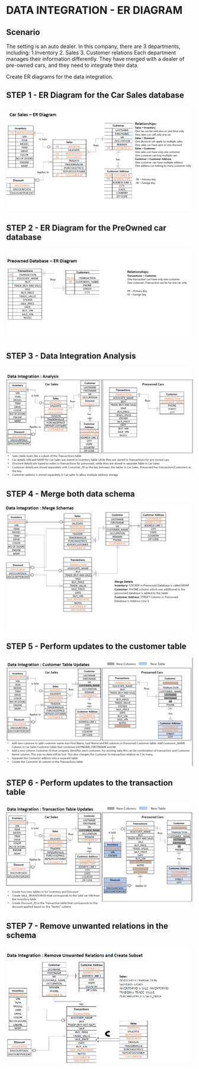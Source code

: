 # DATA INTEGRATION - ER DIAGRAM

## Scenario

The setting is an auto dealer. In this company, there are 3 departments, including:
  1.Inventory
  2. Sales
  3. Customer relations
Each department manages their information differently. They have merged with a dealer of pre-owned cars, and they need to integrate their data.

Create ER diagrams for the data integration.
 
## STEP 1 - ER Diagram for the Car Sales database
![pic1](https://github.com/bsathyamur/DataIntegration_CarSalesDB/blob/master/resources/CarSalesERDiagram.png)
 
## STEP 2 - ER Diagram for the PreOwned car database
![pic2](https://github.com/bsathyamur/DataIntegration_CarSalesDB/blob/master/resources/PreOwnedERDiagram.png)
  
## STEP 3 - Data Integration Analysis
![pic3](https://github.com/bsathyamur/DataIntegration_CarSalesDB/blob/master/resources/DataIntegrationAnalysis.png)
 
## STEP 4 - Merge both data schema
![pic4](https://github.com/bsathyamur/DataIntegration_CarSalesDB/blob/master/resources/MergeSchema.png)
 
## STEP 5 - Perform updates to the customer table
![pic5](https://github.com/bsathyamur/DataIntegration_CarSalesDB/blob/master/resources/CustomerTableUpdates.png)
 
## STEP 6 - Perform updates to the transaction table
![pic6](https://github.com/bsathyamur/DataIntegration_CarSalesDB/blob/master/resources/TransactionTableUpdates.png)

## STEP 7 - Remove unwanted relations in the schema
![pic7](https://github.com/bsathyamur/DataIntegration_CarSalesDB/blob/master/resources/RemoveUnwatedRelations.png)

